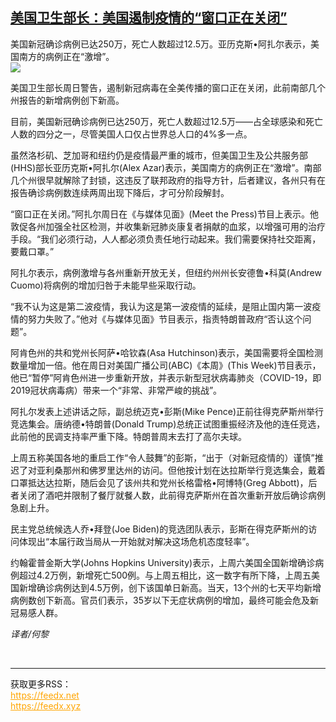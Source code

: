 <!--1593384735000-->
[美国卫生部长：美国遏制疫情的“窗口正在关闭”](https://cn.ft.com/story/001088316?full=y)
------

<div></div><div class="story-lead">美国新冠确诊病例已达250万，死亡人数超过12.5万。亚历克斯•阿扎尔表示，美国南方的病例正在“激增”。</div><div class=" story-image image"><img src="https://thumbor.ftacademy.cn/unsafe/1340x754/https://thumbor.ftacademy.cn/unsafe/picture/5/000096505_piclink.jpg"></div><div class="story-body"><div id="story-body-container"><p>美国卫生部长周日警告，遏制新冠病毒在全美传播的窗口正在关闭，此前南部几个州报告的新增病例创下新高。</p><p>目前，美国新冠确诊病例已达250万，死亡人数超过12.5万——占全球感染和死亡人数的四分之一，尽管美国人口仅占世界总人口的4%多一点。</p><p>虽然洛杉矶、芝加哥和纽约仍是疫情最严重的城市，但美国卫生及公共服务部(HHS)部长亚历克斯•阿扎尔(Alex Azar)表示，美国南方的病例正在“激增”。南部几个州很早就解除了封锁，这违反了联邦政府的指导方针，后者建议，各州只有在报告确诊病例数连续两周出现下降后，才可分阶段解封。</p><p>“窗口正在关闭。”阿扎尔周日在《与媒体见面》(Meet the Press)节目上表示。他敦促各州加强全社区检测，并收集新冠肺炎康复者捐献的血浆，以增强可用的治疗手段。“我们必须行动，人人都必须负责任地行动起来。我们需要保持社交距离，要戴口罩。”</p><div  data-o-ads-name="mpu-middle1" class="o-ads in-article-advert" data-o-ads-formats-default="false"  data-o-ads-formats-small="FtcMobileMpu"  data-o-ads-formats-medium="FtcMpu" data-o-ads-formats-large="FtcMpu" data-o-ads-formats-extra="FtcMpu" data-o-ads-targeting="cnpos=middle1;" data-cy='[{"devices":["PC","iPhoneWeb","AndroidWeb","iPhoneApp","AndroidApp"],"pattern":"MPU","position":"Middle1","container":"mpuInStory"}]'></div><p>阿扎尔表示，病例激增与各州重新开放无关，但纽约州州长安德鲁•科莫(Andrew Cuomo)将病例的增加归咎于未能早些采取行动。</p><p>“我不认为这是第二波疫情，我认为这是第一波疫情的延续，是阻止国内第一波疫情的努力失败了。”他对《与媒体见面》节目表示，指责特朗普政府“否认这个问题”。</p><p>阿肯色州的共和党州长阿萨•哈钦森(Asa Hutchinson)表示，美国需要将全国检测数量增加一倍。他在周日对美国广播公司(ABC)《本周》(This Week)节目表示，他已“暂停”阿肯色州进一步重新开放，并表示新型冠状病毒肺炎（COVID-19，即2019冠状病毒病）带来一个“非常、非常严峻的挑战”。</p><p>阿扎尔发表上述讲话之际，副总统迈克•彭斯(Mike Pence)正前往得克萨斯州举行竞选集会。唐纳德•特朗普(Donald Trump)总统正试图重振经济及他的连任竞选，此前他的民调支持率严重下降。特朗普周末去打了高尔夫球。</p><p>上周五称美国各地的重启工作“令人鼓舞”的彭斯，“出于（对新冠疫情的）谨慎”推迟了对亚利桑那州和佛罗里达州的访问。但他按计划在达拉斯举行竞选集会，戴着口罩抵达达拉斯，随后会见了该州共和党州长格雷格•阿博特(Greg Abbott)，后者关闭了酒吧并限制了餐厅就餐人数，此前得克萨斯州在首次重新开放后确诊病例急剧上升。</p><p>民主党总统候选人乔•拜登(Joe Biden)的竞选团队表示，彭斯在得克萨斯州的访问体现出“本届行政当局从一开始就对解决这场危机态度轻率”。</p><div data-o-ads-name="mpu-middle2" class="o-ads in-article-advert" data-o-ads-formats-default="false"  data-o-ads-formats-small="FtcMobileMpu"  data-o-ads-formats-medium="false" data-o-ads-formats-large="false" data-o-ads-formats-extra="false" data-o-ads-targeting="cnpos=middle2;" data-cy='[{"devices":["iPhoneWeb","AndroidWeb","iPhoneApp","AndroidApp"],"pattern":"MPU","position":"Middle2","container":"mpuInStory"}]'></div><p>约翰霍普金斯大学(Johns Hopkins University)表示，上周六美国全国新增确诊病例超过4.2万例，新增死亡500例。与上周五相比，这一数字有所下降，上周五美国新增确诊病例达到4.5万例，创下该国单日新高。当天，13个州的七天平均新增病例数创下新高。官员们表示，35岁以下无症状病例的增加，最终可能会危及新冠易感人群。</p><p><i>译者/何黎</i></p></div><div class="clearfloat"></div></div><br><hr><div>获取更多RSS：<br><a href="https://feedx.net" style="color:orange" target="_blank">https://feedx.net</a> <br><a href="https://feedx.xyz" style="color:orange" target="_blank">https://feedx.xyz</a><br></div>
